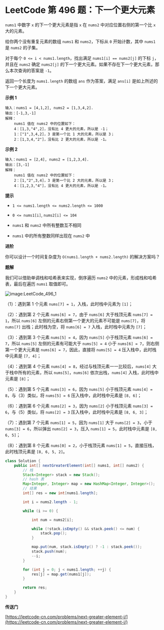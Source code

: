 # LeetCode 第 496 题：下一个更大元素

`nums1` 中数字 `x` 的下一个更大元素是指 `x` 在 `nums2` 中对应位置右侧的第一个比 `x` 大的元素。

给你两个没有重复元素的数组 `nums1` 和 `nums2`，下标从 `0` 开始计数，其中 `nums1` 是 `nums2` 的子集。

对于每个 `0 <= i < nums1.length`，找出满足 `nums1[i] == nums2[j]` 的下标 `j`，并且在 `nums2` 确定 `nums2[j]` 的下一个更大元素。如果不存在下一个更大元素，那么本次查询的答案是 `-1`。

返回一个长度为 `nums1.length` 的数组 `ans` 作为答案，满足 `ans[i]` 是如上所述的下一个更大元素。

**示例 1**

```
输入：nums1 = [4,1,2], nums2 = [1,3,4,2].
输出：[-1,3,-1]
解释：
    nums1 值在 nums2 中的位置如下：
    4：[1,3,"4",2]，没有比 4 更大的元素，所以是 -1；
    1：["1",3,4,2]，3 是第一个比 1 大的元素，所以是 3；
    2：[1,3,4,"2"]，没有比 2 更大的元素，所以是 -1。
```

**示例 2**

```
输入：nums1 = [2,4], nums2 = [1,2,3,4].
输出：[3,-1]
解释：
    nums1 值在 nums2 中的位置如下：
    2：[1,"2",3,4]，3 是第一个比 2 大的元素，所以是 3；
    4：[1,2,3,"4"]，没有比 4 更大的元素，所以是 -1。
```

**提示**

+ `1 <= nums1.length <= nums2.length <= 1000`

+ `0 <= nums1[i]`, `nums2[i] <= 104`

+ `nums1` 和 `nums2` 中所有整数互不相同

+ `nums1` 中的所有整数同样出现在 `nums2` 中

**进阶**

你可以设计一个时间复杂度为 `O(nums1.length + nums2.length)` 的解决方案吗？

**题解**

我们可以借助单调栈和哈希表来实现，倒序遍历 `nums2` 中的元素，形成栈和哈希表，最后在遍历 `nums1` 取值即可。

![image:LeetCode_496_1](https://github.com/TomatoZ7/notes-of-tz/blob/master/DataStructuresAndAlgorithms/LeetCode/images/LeetCode_496_1.jpg)

（1）：遇到第 1 个元素 `nums[7] = 1`，入栈，此时栈中元素为 `[1]`；

（2）：遇到第 2 个元素 `nums[6] = 7`，由于 `nums[6]` 大于栈顶元素 `nums[7] = 1`，所以 `nums[6]` 左侧的元素右侧第一个更大的元素不可能是 `nums[7]`，将 `nums[7]` 出栈；此时栈为空，将 `nums[6] = 7` 入栈，此时栈中元素为 `[7]`；

（3）：遇到第 3 个元素 `nums[5] = 4`，因为 `nums[5]` 小于栈顶元素 `nums[6] = 7`，所以 `nums[5]` 左侧的元素有可能大于 `nums[5] = 4` 小于 `nums[6] = 7`，则右侧第一个更大元素是 `nums[6] = 7`，因此，直接将 `nums[5] = 4` 压入栈中，此时栈中元素是 `[7, 4]`；

（4）：遇到第 4 个元素 `nums[4] = 8`，经过与栈顶元素一一比较后，`nums[4]` 大于栈中所有的元素，所以 `nums[5]`，`nums[6]` 依次出栈，`nums[4]` 入栈，此时栈中元素是 `[8]`；

（5）：遇到第 5 个元素 `nums[3] = 6`，因为 `nums[5]` 小于栈顶元素 `nums[4] = 8`，与（3）类似，将 `nums[5] = 6` 压入栈中，此时栈中元素是 `[8, 6]`；

（6）：遇到第 6 个元素 `nums[2] = 3`，因为 `nums[2]` 小于栈顶元素 `nums[3] = 6`，与（5）类似，将 `nums[2] = 3` 压入栈中，此时栈中元素是 `[8, 6, 3]`；

（7）：遇到第 7 个元素 `nums[1] = 5`，因为 `nums[1]` 大于 `nums[2] = 3`，小于 `nums[3] = 6`，所以弹出 `nums[2] = 3`，压入 `nums[1] = 5`，此时栈中元素是 `[8, 6, 5]`；

（8）：遇到第 8 个元素 `nums[0] = 2`，小于栈顶元素 `nums[1] = 5`，直接压栈，此时栈顶元素是 `[8, 6, 5, 2]`。

```java
class Solution {
    public int[] nextGreaterElement(int[] nums1, int[] nums2) {
        // 栈
        Stack<Integer> stack = new Stack();
        // hash 表
        Map<Integer, Integer> map = new HashMap<Integer, Integer>();
        // 结果
        int[] res = new int[nums1.length];

        int i = nums2.length - 1;

        while (i >= 0) {

            int num = nums2[i];

            while (!stack.isEmpty() && stack.peek() <= num) {
                stack.pop();
            }

            map.put(num, stack.isEmpty() ? -1 : stack.peek());
            stack.push(num);
            --i;
        }

        for (int j = 0; j < nums1.length; ++j) {
            res[j] = map.get(nums1[j]);
        }

        return res;
    }
}
```

**传送门**

[https://leetcode-cn.com/problems/next-greater-element-i/](https://leetcode-cn.com/problems/next-greater-element-i/)